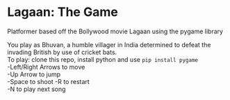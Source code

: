 # Lagaan: The Game
Platformer based off the Bollywood movie Lagaan using the pygame library

You play as Bhuvan, a humble villager in India determined to defeat the invading British by use of cricket bats.</br>
To play: clone this repo, install python and use `pip install pygame` </br>
-Left/Right Arrows to move</br>
-Up Arrow to jump</br>
-Space to shoot
-R to restart</br>
-N to play next song
